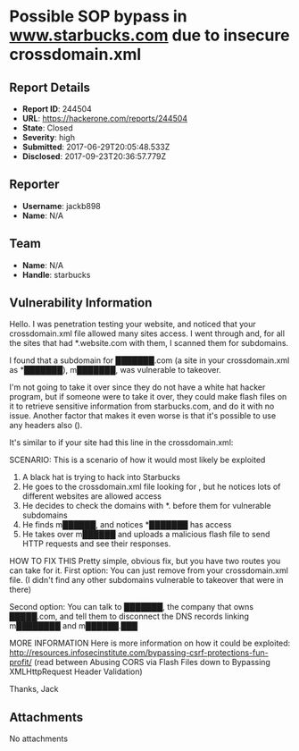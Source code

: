 # Possible SOP bypass in www.starbucks.com due to insecure crossdomain.xml

## Report Details
- **Report ID**: 244504
- **URL**: https://hackerone.com/reports/244504
- **State**: Closed
- **Severity**: high
- **Submitted**: 2017-06-29T20:05:48.533Z
- **Disclosed**: 2017-09-23T20:36:57.779Z

## Reporter
- **Username**: jackb898
- **Name**: N/A

## Team
- **Name**: N/A
- **Handle**: starbucks

## Vulnerability Information
Hello. I was penetration testing your website, and noticed that your crossdomain.xml file allowed many sites access. I went through and, for all the sites that had *.website.com with them, I scanned them for subdomains.

I found that a subdomain for ███████.com (a site in your crossdomain.xml as *███████), m███████, was vulnerable to takeover. 

I'm not going to take it over since they do not have a white hat hacker program, but if someone were to take it over, they could make flash files on it to retrieve sensitive information from starbucks.com, and do it with no issue. Another factor that makes it even worse is that it's possible to use any headers also (<allow-http-request-headers-from domain="*" headers="*"/>).

It's similar to if your site had this line in the crossdomain.xml: <allow-access-from domain="*" />

SCENARIO:
This is a scenario of how it would most likely be exploited
1. A black hat is trying to hack into Starbucks
2. He goes to the crossdomain.xml file looking for <allow-access-from domain="*" />, but he notices lots of different websites are allowed access
3. He decides to check the domains with *. before them for vulnerable subdomains
4. He finds m██████, and notices *███████ has access
5. He takes over m██████ and uploads a malicious flash file to send HTTP requests and see their responses. 


HOW TO FIX THIS
Pretty simple, obvious fix, but you have two routes you can take for it.
First option: You can just remove <allow-access-from domain="*████████" /> from your crossdomain.xml file. (I didn't find any other subdomains vulnerable to takeover that were in there)

Second option: You can talk to ███████, the company that owns █████.com, and tell them to disconnect the DNS records linking m████████ and m██████.███

MORE INFORMATION
Here is more information on how it could be exploited: http://resources.infosecinstitute.com/bypassing-csrf-protections-fun-profit/ (read between Abusing CORS via Flash Files down to Bypassing XMLHttpRequest Header Validation)



Thanks,
Jack


## Attachments
No attachments

